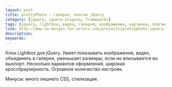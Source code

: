 ```yaml
---
layout: post
title: prettyPhoto — галерея, плагин jQuery
category: [jquery, jquery-plugins, frameworks]
tags: [jquery, lightbox, видео, галерея, изображения, картинки, плагин, фотографии]
link: http://www.no-margin-for-errors.com/projects/prettyphoto-jquery-lightbox-clone/#
description:
keywords:
---
```


<p>Клон Lightbox для jQuery. Умеет показывать изображения, видео, объединять в галереи, уменьшает размеры, если не вписывается во вьюпорт. Несколько вариантов оформления, широкая кроссбраузерность. Огромное количество настроек.</p>
<p>Минусы: много лишнего CSS, стилизация.</p>
